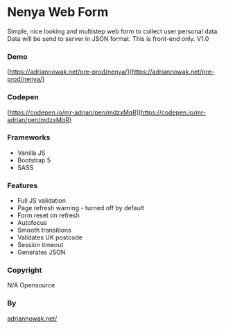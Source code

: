 # Nenya Web Form
Simple, nice looking and multistep web form to collect user personal data. Data will be send to server in JSON format. This is front-end only.
V1.0
### Demo
[https://adriannowak.net/pre-prod/nenya/](https://adriannowak.net/pre-prod/nenya/)

### Codepen
[https://codepen.io/mr-adrian/pen/mdzxMqR](https://codepen.io/mr-adrian/pen/mdzxMqR)

### Frameworks
- Vanilla JS
- Bootstrap 5
- SASS

### Features
- Full JS validation
- Page refresh warning - turned off by default
- Form reset on refresh
- Autofocus
- Smooth transitions
- Validates UK postcode
- Session timeout
- Generates JSON

### Copyright
N/A Opensource

### By
[adriannowak.net/](https://www.adriannowak.net/)
